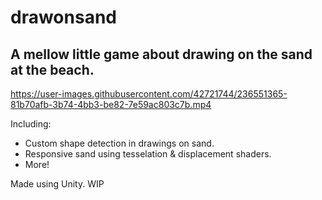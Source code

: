 # drawonsand
## A mellow little game about drawing on the sand at the beach. 


https://user-images.githubusercontent.com/42721744/236551365-81b70afb-3b74-4bb3-be82-7e59ac803c7b.mp4


Including:
- Custom shape detection in drawings on sand.
- Responsive sand using tesselation & displacement shaders.
- More!

Made using Unity. WIP
